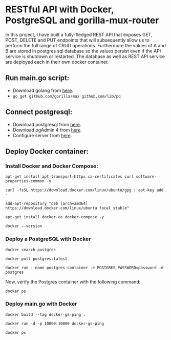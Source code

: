 # RESTful API with Docker, PostgreSQL and gorilla-mux-router
In this project, I have built a fully-fledged REST API that exposes GET, POST, DELETE and PUT endpoints that will subsequently allow us to perform the full range of CRUD operations. Furthermore the values of A and B are stored in postgres sql database so the values persist even if the API service is shutdown or restarted. The database as well as REST API service are deployed each in their own docker container.

## Run main.go script:
- Download golang from [here](https://www.educative.io/answers/how-to-install-go-on-ubuntu).
- `go get github.com/gorilla/mux github.com/lib/pq`

## Connect postgresql:
- Download postgresql from [here](https://www.postgresql.org/download/linux/ubuntu/).
- Download pgAdmin 4 from [here](https://www.pgadmin.org/download/pgadmin-4-apt/).
- Configure server from [here](https://www.digitalocean.com/community/tutorials/how-to-install-configure-pgadmin4-server-mode).

## Deploy Docker container:
### Install Docker and Docker Compose:
`apt-get install apt-transport-https ca-certificates curl software-properties-common -y`

`curl -fsSL https://download.docker.com/linux/ubuntu/gpg | apt-key add -`

`add-apt-repository "deb [arch=amd64] https://download.docker.com/linux/ubuntu focal stable"`

`apt-get install docker-ce docker-compose -y`

`docker --version`

### Deploy a PostgreSQL with Docker

`docker search postgres`

`docker pull postgres:latest`

`docker run --name postgres-container -e POSTGRES_PASSWORD=password -d postgres`

Now, verify the Postgres container with the following command:

`docker ps`

### Deploy main.go with Docker

`docker build --tag docker-gs-ping .`

`docker run -d -p 10000:10000 docker-gs-ping`

`docker ps`
